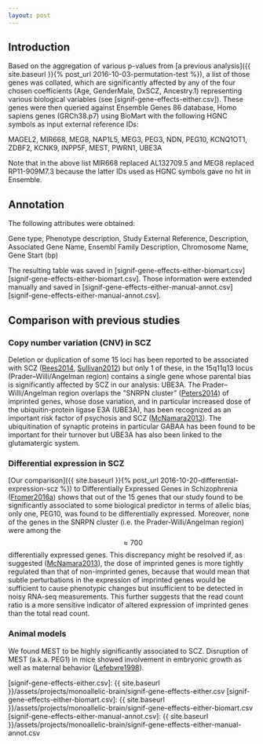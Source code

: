 ```yaml
---
layout: post
---
```


## Introduction

Based on the aggregation of various p-values from [a previous analysis]({{ site.baseurl }}{% post_url 2016-10-03-permutation-test %}), a list of those genes was collated, which are significantly affected by any of the four chosen coefficients (Age, GenderMale, DxSCZ, Ancestry.1) representing various biological variables (see [signif-gene-effects-either.csv]).  These genes were then queried against Ensemble Genes 86 database, Homo sapiens genes (GRCh38.p7) using BioMart with the following HGNC symbols as input external reference IDs:

MAGEL2,
MIR668,
MEG8,
NAP1L5,
MEG3,
PEG3,
NDN,
PEG10,
KCNQ1OT1,
ZDBF2,
KCNK9,
INPP5F,
MEST,
PWRN1,
UBE3A

Note that in the above list MIR668 replaced AL132709.5 and MEG8 replaced RP11-909M7.3 because the latter IDs used as HGNC symbols gave no hit in Ensemble.

## Annotation

The following attributes were obtained:

Gene type,
Phenotype description,
Study External Reference,
Description,
Associated Gene Name,
Ensembl Family Description,
Chromosome Name,
Gene Start (bp)

The resulting table was saved in [signif-gene-effects-either-biomart.csv][signif-gene-effects-either-biomart.csv].  Those information were extended manually and saved in [signif-gene-effects-either-manual-annot.csv][signif-gene-effects-either-manual-annot.csv].

## Comparison with previous studies

### Copy number variation (CNV) in SCZ

Deletion or duplication of some 15 loci has been reported to be associated with SCZ ([Rees2014], [Sullivan2012]) but only 1 of these, in the 15q11q13 locus (Prader–Willi/Angelman region) contains a single gene whose parental bias is significantly affected by SCZ in our analysis: UBE3A.  The Prader–Willi/Angelman region overlaps the "SNRPN cluster" ([Peters2014]) of imprinted genes, whose dose variation, and in particular increased dose of the ubiquitin-protein ligase E3A (UBE3A), has been recognized as an important risk factor of psychosis and SCZ ([McNamara2013]).  The ubiquitination of synaptic proteins in particular GABAA has been found to be important for their turnover but UBE3A has also been linked to the glutamatergic system.

### Differential expression in SCZ

[Our comparison]({{ site.baseurl }}{% post_url 2016-10-20-differential-expression-scz %}) to Differentially Expressed Genes in Schizophrenia ([Fromer2016a]) shows that out of the 15 genes that our study found to be significantly associated to some biological predictor in terms of allelic bias, only one, PEG10, was found to be differentially expressed.  Moreover, none of the genes in the SNRPN cluster (i.e. the Prader-Willi/Angelman region) were among the $$\approx 700$$ differentially expressed genes.  This discrepancy might be resolved if, as suggested ([McNamara2013]), the dose of imprinted genes is more tightly regulated than that of non-imprinted genes, because that would mean that subtle perturbations in the expression of imprinted genes would be sufficient to cause phenotypic changes but insufficient to be detected in noisy RNA-seq measurements.  This further suggests that the read count ratio is a more sensitive indicator of altered expression of imprinted genes than the total read count.

### Animal models

We found MEST to be highly significantly associated to SCZ.  Disruption of MEST (a.k.a. PEG1) in mice showed involvement in embryonic growth as well as maternal behavior ([Lefebvre1998]).

[Rees2014]: http://www.ncbi.nlm.nih.gov/pubmed/24311552
[Sullivan2012]: http://www.ncbi.nlm.nih.gov/pubmed/22777127
[Peters2014]: https://www.ncbi.nlm.nih.gov/pubmed/24958438
[McNamara2013]: http://www.ncbi.nlm.nih.gov/pubmed/23697931
[Fromer2016a]: http://www.ncbi.nlm.nih.gov/pubmed/27668389
[Lefebvre1998]: http://www.ncbi.nlm.nih.gov/pubmed/9771709

[signif-gene-effects-either.csv]: {{ site.baseurl }}/assets/projects/monoallelic-brain/signif-gene-effects-either.csv
[signif-gene-effects-either-biomart.csv]: {{ site.baseurl }}/assets/projects/monoallelic-brain/signif-gene-effects-either-biomart.csv
[signif-gene-effects-either-manual-annot.csv]: {{ site.baseurl }}/assets/projects/monoallelic-brain/signif-gene-effects-either-manual-annot.csv
